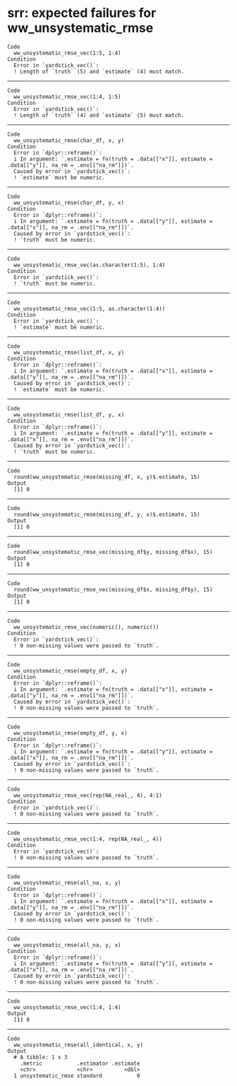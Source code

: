 # srr: expected failures for ww_unsystematic_rmse

    Code
      ww_unsystematic_rmse_vec(1:5, 1:4)
    Condition
      Error in `yardstick_vec()`:
      ! Length of `truth` (5) and `estimate` (4) must match.

---

    Code
      ww_unsystematic_rmse_vec(1:4, 1:5)
    Condition
      Error in `yardstick_vec()`:
      ! Length of `truth` (4) and `estimate` (5) must match.

---

    Code
      ww_unsystematic_rmse(char_df, x, y)
    Condition
      Error in `dplyr::reframe()`:
      i In argument: `.estimate = fn(truth = .data[["x"]], estimate = .data[["y"]], na_rm = .env[["na_rm"]])`.
      Caused by error in `yardstick_vec()`:
      ! `estimate` must be numeric.

---

    Code
      ww_unsystematic_rmse(char_df, y, x)
    Condition
      Error in `dplyr::reframe()`:
      i In argument: `.estimate = fn(truth = .data[["y"]], estimate = .data[["x"]], na_rm = .env[["na_rm"]])`.
      Caused by error in `yardstick_vec()`:
      ! `truth` must be numeric.

---

    Code
      ww_unsystematic_rmse_vec(as.character(1:5), 1:4)
    Condition
      Error in `yardstick_vec()`:
      ! `truth` must be numeric.

---

    Code
      ww_unsystematic_rmse_vec(1:5, as.character(1:4))
    Condition
      Error in `yardstick_vec()`:
      ! `estimate` must be numeric.

---

    Code
      ww_unsystematic_rmse(list_df, x, y)
    Condition
      Error in `dplyr::reframe()`:
      i In argument: `.estimate = fn(truth = .data[["x"]], estimate = .data[["y"]], na_rm = .env[["na_rm"]])`.
      Caused by error in `yardstick_vec()`:
      ! `estimate` must be numeric.

---

    Code
      ww_unsystematic_rmse(list_df, y, x)
    Condition
      Error in `dplyr::reframe()`:
      i In argument: `.estimate = fn(truth = .data[["y"]], estimate = .data[["x"]], na_rm = .env[["na_rm"]])`.
      Caused by error in `yardstick_vec()`:
      ! `truth` must be numeric.

---

    Code
      round(ww_unsystematic_rmse(missing_df, x, y)$.estimate, 15)
    Output
      [1] 0

---

    Code
      round(ww_unsystematic_rmse(missing_df, y, x)$.estimate, 15)
    Output
      [1] 0

---

    Code
      round(ww_unsystematic_rmse_vec(missing_df$y, missing_df$x), 15)
    Output
      [1] 0

---

    Code
      round(ww_unsystematic_rmse_vec(missing_df$x, missing_df$y), 15)
    Output
      [1] 0

---

    Code
      ww_unsystematic_rmse_vec(numeric(), numeric())
    Condition
      Error in `yardstick_vec()`:
      ! 0 non-missing values were passed to `truth`.

---

    Code
      ww_unsystematic_rmse(empty_df, x, y)
    Condition
      Error in `dplyr::reframe()`:
      i In argument: `.estimate = fn(truth = .data[["x"]], estimate = .data[["y"]], na_rm = .env[["na_rm"]])`.
      Caused by error in `yardstick_vec()`:
      ! 0 non-missing values were passed to `truth`.

---

    Code
      ww_unsystematic_rmse(empty_df, y, x)
    Condition
      Error in `dplyr::reframe()`:
      i In argument: `.estimate = fn(truth = .data[["y"]], estimate = .data[["x"]], na_rm = .env[["na_rm"]])`.
      Caused by error in `yardstick_vec()`:
      ! 0 non-missing values were passed to `truth`.

---

    Code
      ww_unsystematic_rmse_vec(rep(NA_real_, 4), 4:1)
    Condition
      Error in `yardstick_vec()`:
      ! 0 non-missing values were passed to `truth`.

---

    Code
      ww_unsystematic_rmse_vec(1:4, rep(NA_real_, 4))
    Condition
      Error in `yardstick_vec()`:
      ! 0 non-missing values were passed to `truth`.

---

    Code
      ww_unsystematic_rmse(all_na, x, y)
    Condition
      Error in `dplyr::reframe()`:
      i In argument: `.estimate = fn(truth = .data[["x"]], estimate = .data[["y"]], na_rm = .env[["na_rm"]])`.
      Caused by error in `yardstick_vec()`:
      ! 0 non-missing values were passed to `truth`.

---

    Code
      ww_unsystematic_rmse(all_na, y, x)
    Condition
      Error in `dplyr::reframe()`:
      i In argument: `.estimate = fn(truth = .data[["y"]], estimate = .data[["x"]], na_rm = .env[["na_rm"]])`.
      Caused by error in `yardstick_vec()`:
      ! 0 non-missing values were passed to `truth`.

---

    Code
      ww_unsystematic_rmse_vec(1:4, 1:4)
    Output
      [1] 0

---

    Code
      ww_unsystematic_rmse(all_identical, x, y)
    Output
      # A tibble: 1 x 3
        .metric           .estimator .estimate
        <chr>             <chr>          <dbl>
      1 unsystematic_rmse standard           0

